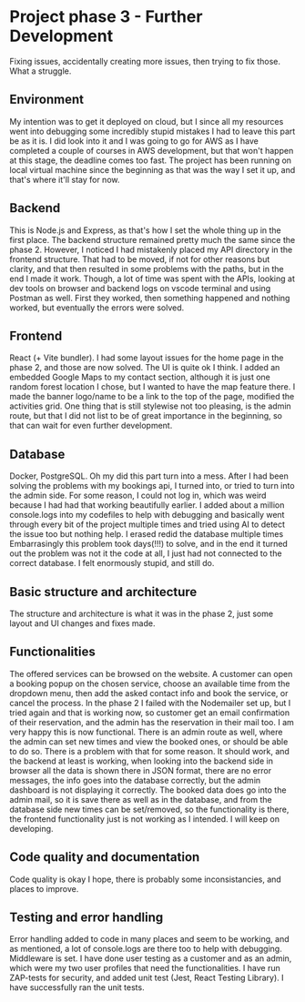 # Project phase 3 - Further Development
Fixing issues, accidentally creating more issues, then trying to fix those. What a struggle.

## Environment
 My intention was to get it deployed on cloud, but I since all my resources went into debugging some incredibly stupid mistakes I had to leave this part be as it is. I did look into it and I was going to go for AWS as I have completed a couple of courses in AWS development, but that won't happen at this stage, the deadline comes too fast. The project has been running on local virtual machine since the beginning as that was the way I set it up, and that's where it'll stay for now.

## Backend
This is Node.js and Express, as that's how I set the whole thing up in the first place. The backend structure remained pretty much the same since the phase 2. However, I noticed I had mistakenly placed my API directory in the frontend structure. That had to be moved, if not for other reasons but clarity, and that then resulted in some problems with the paths, but in the end I made it work. Though, a lot of time was spent with the APIs, looking at dev tools on browser and backend logs on vscode terminal and using Postman as well. First they worked, then something happened and nothing worked, but eventually the errors were solved. 

## Frontend
React (+ Vite bundler). I had some layout issues for the home page in the phase 2, and those are now solved. The UI is quite ok I think. I added an embedded Google Maps to my contact section, although it is just one random forest location I chose, but I wanted to have the map feature there. I made the banner logo/name to be a link to the top of the page, modified the activities grid. One thing that is still stylewise not too pleasing, is the admin route, but that I did not list to be of great importance in the beginning, so that can wait for even further development. 

## Database
Docker, PostgreSQL. Oh my did this part turn into a mess. After I had been solving the problems with my bookings api, I turned into, or tried to turn into the admin side. For some reason, I could not log in, which was weird because I had had that working beautifully earlier. I added about a million console.logs into my codefiles to help with debugging and basically went through every bit of the project multiple times and tried using AI to detect the issue too but nothing help. I erased redid the database multiple times Embarrasingly this problem took days(!!!) to solve, and in the end it turned out the problem was not it the code at all, I just had not connected to the correct database. I felt enormously stupid, and still do.

## Basic structure and architecture
The structure and architecture is what it was in the phase 2, just some layout and UI changes and fixes made.

## Functionalities
The offered services can be browsed on the website. A customer can open a booking popup on the chosen service, choose an available time from the dropdown menu, then add the asked contact info and book the service, or cancel the process. In the phase 2 I failed with the Nodemailer set up, but I tried again and that is working now, so customer get an email confirmation of their reservation, and the admin has the reservation in their mail too. I am very happy this is now functional. There is an admin route as well, where the admin can set new times and view the booked ones, or should be able to do so. There is a problem with that for some reason. It should work, and the backend at least is working, when looking into the backend side in browser all the data is shown there in JSON format, there are no error messages, the info goes into the database correctly, but the admin dashboard is not displaying it correctly. The booked data does go into the admin mail, so it is save there as well as in the database, and from the database side new times can be set/removed, so the functionality is there, the frontend functionality just is not working as I intended. I will keep on developing.

## Code quality and documentation
Code quality is okay I hope, there is probably some inconsistancies, and places to improve.

## Testing and error handling
Error handling added to code in many places and seem to be working, and as mentioned, a lot of console.logs are there too to help with debugging. Middleware is set. I have done user testing as a customer and as an admin, which were my two user profiles that need the functionalities. I have run ZAP-tests for security, and added unit test (Jest, React Testing Library). I have successfully ran the unit tests. 

